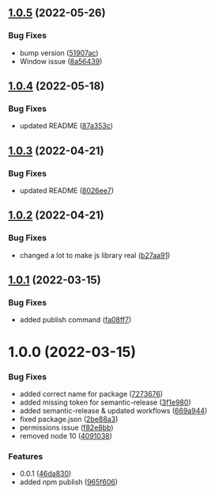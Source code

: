 ## [1.0.5](https://github.com/Copicake/copicake-js/compare/v1.0.4...v1.0.5) (2022-05-26)


### Bug Fixes

* bump version ([51907ac](https://github.com/Copicake/copicake-js/commit/51907ac9122dbb36e0bdb4d8b1b7e5e47ccf623f))
* Window issue ([8a56439](https://github.com/Copicake/copicake-js/commit/8a56439621c50698b30c615f2e1d0238d0a1dad6))

## [1.0.4](https://github.com/Copicake/copicake-js/compare/v1.0.3...v1.0.4) (2022-05-18)


### Bug Fixes

* updated README ([87a353c](https://github.com/Copicake/copicake-js/commit/87a353c863cca292fd315ee3ae1a4056c4ee550d))

## [1.0.3](https://github.com/Copicake/copicake-js/compare/v1.0.2...v1.0.3) (2022-04-21)


### Bug Fixes

* updated README ([8026ee7](https://github.com/Copicake/copicake-js/commit/8026ee739b8b0072990612df276c7705ad59e2d7))

## [1.0.2](https://github.com/Copicake/copicake-js/compare/v1.0.1...v1.0.2) (2022-04-21)


### Bug Fixes

* changed a lot to make js library real ([b27aa91](https://github.com/Copicake/copicake-js/commit/b27aa9131a86b08cd4207e53acab17a4e7efcdf5))

## [1.0.1](https://github.com/Copicake/copicake-js/compare/v1.0.0...v1.0.1) (2022-03-15)


### Bug Fixes

* added publish command ([fa08ff7](https://github.com/Copicake/copicake-js/commit/fa08ff7ad619aefee72e167bf00afef4c600defe))

# 1.0.0 (2022-03-15)


### Bug Fixes

* added correct name for package ([7273676](https://github.com/Copicake/copicake-js/commit/7273676d2c72b35d9c71423aac0335f1ad11ff52))
* added missing token for semantic-release ([3f1e980](https://github.com/Copicake/copicake-js/commit/3f1e980958d0ef22cbd379617122abcba27a3d4e))
* added semantic-release & updated workflows ([669a944](https://github.com/Copicake/copicake-js/commit/669a944343ffb2d323cf716201896d3ecb2b0d1d))
* fixed package.json ([2be88a3](https://github.com/Copicake/copicake-js/commit/2be88a306572e751c542f9ca0a88d926e884a809))
* permissions issue ([f82e8bb](https://github.com/Copicake/copicake-js/commit/f82e8bb857cae6ca3aadd3ca081bed0e4248b3bb))
* removed node 10 ([4091038](https://github.com/Copicake/copicake-js/commit/40910386fdce5135de377754ab53e1fb9ad69579))


### Features

* 0.0.1 ([46da830](https://github.com/Copicake/copicake-js/commit/46da8300723a703d99e2fcf72de21b0d3f6cff7c))
* added npm publish ([965f606](https://github.com/Copicake/copicake-js/commit/965f606c312a3032edfd5ab4f3cc9be6d47b409c))
